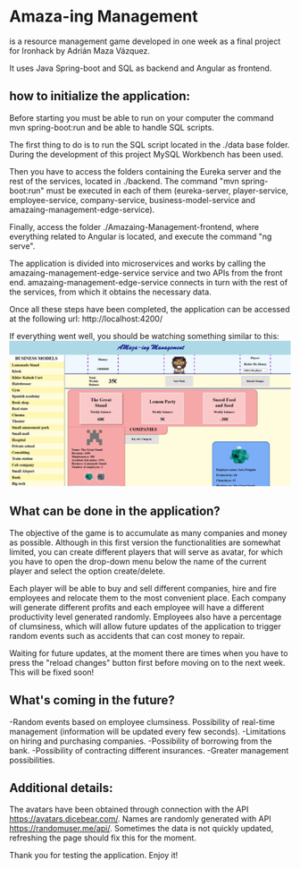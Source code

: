 # Amaza-ing Management

is a resource management game developed in one week as a final project for Ironhack by Adrián Maza Vázquez.

It uses Java Spring-boot and SQL as backend and Angular as frontend.

## how to initialize the application:
Before starting you must be able to run on your computer the command mvn spring-boot:run and be able to handle SQL scripts.

The first thing to do is to run the SQL script located in the ./data base folder. During the development of this project MySQL Workbench has been used.

Then you have to access the folders containing the Eureka server and the rest of the services, located in ./backend. The command "mvn spring-boot:run" must be executed in each of them
(eureka-server, player-service, employee-service, company-service, business-model-service and amazaing-management-edge-service).

Finally, access the folder ./Amazaing-Management-frontend, where everything related to Angular is located, and execute the command "ng serve".

The application is divided into microservices and works by calling the amazaing-management-edge-service service and two APIs from the front end. amazaing-management-edge-service connects in turn with the rest of the services, from which it obtains the necessary data.

Once all these steps have been completed, the application can be accessed at the following url: http://localhost:4200/

If everything went well, you should be watching something similar to this:
![Amazaing-Management screenshot](/images/Amazaing-Management.JPG)

## What can be done in the application?

The objective of the game is to accumulate as many companies and money as possible. Although in this first version the functionalities are somewhat limited, 
you can create different players that will serve as avatar, for which you have to open the drop-down menu below the name of the current player and select the option create/delete.

Each player will be able to buy and sell different companies, hire and fire employees and relocate them to the most convenient place.
Each company will generate different profits and each employee will have a different productivity level generated randomly. Employees also have a percentage of clumsiness, 
which will allow future updates of the application to trigger random events such as accidents that can cost money to repair.

Waiting for future updates, at the moment there are times when you have to press the "reload changes" button first before moving on to the next week. This will be fixed soon!

## What's coming in the future?

-Random events based on employee clumsiness.
Possibility of real-time management (information will be updated every few seconds).
-Limitations on hiring and purchasing companies.
-Possibility of borrowing from the bank.
-Possibility of contracting different insurances.
-Greater management possibilities.

## Additional details:
The avatars have been obtained through connection with the API https://avatars.dicebear.com/.
Names are randomly generated with API https://randomuser.me/api/.
Sometimes the data is not quickly updated, refreshing the page should fix this for the moment.

Thank you for testing the application. Enjoy it!
